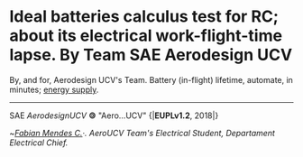 # Ideal batteries calculus test for RC; about its electrical work-flight-time lapse. By Team SAE Aerodesign UCV

By, and for, Aerodesign UCV's Team. Battery (in-flight) lifetime, automate, in minutes; [energy supply](https://repl.it/@Bantman/Battery-calculus-work-lifetime-in-RC-creations).
_______________________________________________________________________________________________________




SAE _AerodesignUCV_ <b>&#127279;</b> "Aero…UCV"  {|<b>EUPLv1.2</b>, 2018|}

 ~*[Fabian Mendes C.](https://github.com/fabianmendes/isa-calculator)·.*
_AeroUCV Team's Electrical Student,_
_Departament Electrical Chief._
